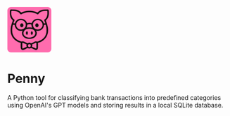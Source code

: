 <p align="left">
  <img src="frontend/src/assets/penny.svg" alt="Expense Categorizer Logo" width="100"/>
</p>

# Penny  &nbsp;

A Python tool for classifying bank transactions into predefined categories using OpenAI's GPT models and storing results in a local SQLite database.
